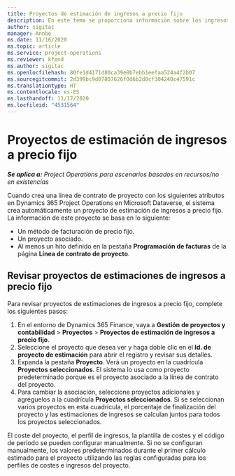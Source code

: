 ```yaml
---
title: Proyectos de estimación de ingresos a precio fijo
description: En este tema se proporciona información sobre los ingresos a precio fijo en proyectos.
author: sigitac
manager: Annbe
ms.date: 11/16/2020
ms.topic: article
ms.service: project-operations
ms.reviewer: kfend
ms.author: sigitac
ms.openlocfilehash: 80fe1d4171d80ca39e8b7ebb1eefaa524a4f2b07
ms.sourcegitcommit: 2d399bc9d07807626f0d6b2d0cf304240c47591c
ms.translationtype: HT
ms.contentlocale: es-ES
ms.lasthandoff: 11/17/2020
ms.locfileid: "4531564"
---
```

# <a name="fixed-price-revenue-estimate-projects"></a>Proyectos de estimación de ingresos a precio fijo 

_**Se aplica a:** Project Operations para escenarios basados en recursos/no en existencias_

Cuando crea una línea de contrato de proyecto con los siguientes atributos en Dynamics 365 Project Operations en Microsoft Dataverse, el sistema crea automáticamente un proyecto de estimación de ingresos a precio fijo. La información de este proyecto se basa en lo siguiente:

  - Un método de facturación de precio fijo.
  - Un proyecto asociado.
  - Al menos un hito definido en la pestaña **Programación de facturas** de la página **Línea de contrato de proyecto**.

## <a name="review-fixed-price-revenue-estimates-projects"></a>Revisar proyectos de estimaciones de ingresos a precio fijo
Para revisar proyectos de estimaciones de ingresos a precio fijo, complete los siguientes pasos:

1. En el entorno de Dynamics 365 Finance, vaya a **Gestión de proyectos y contabilidad** > **Proyectos** > **Proyectos de estimación de ingresos a precio fijo**.
2. Seleccione el proyecto que desea ver y haga doble clic en el **Id. de proyecto de estimación** para abrir el registro y revisar sus detalles.
3. Expanda la pestaña **Proyecto**. Verá un proyecto en la cuadrícula **Proyectos seleccionados**. El sistema lo usa como proyecto predeterminado porque es el proyecto asociado a la línea de contrato del proyecto. 
4. Para cambiar la asociación, seleccione proyectos adicionales y agréguelos a la cuadrícula **Proyectos seleccionados**. Si se seleccionan varios proyectos en esta cuadrícula, el porcentaje de finalización del proyecto y las estimaciones de ingresos se calculan juntos para todos los proyectos seleccionados.

  El coste del proyecto, el perfil de ingresos, la plantilla de costes y el código de período se pueden configurar manualmente. Si no se configuran manualmente, los valores predeterminados durante el primer cálculo estimado para el proyecto utilizando las reglas configuradas para los perfiles de costes e ingresos del proyecto.


